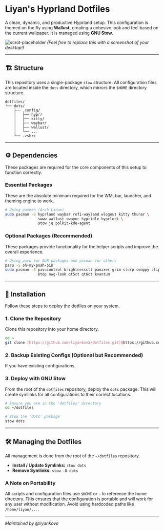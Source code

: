 # Liyan's Hyprland Dotfiles

A clean, dynamic, and productive Hyprland setup. This configuration is themed on the fly using **Wallust**, creating a cohesive look and feel based on the current wallpaper. It is managed using **GNU Stow**.

![scrot-placeholder](https://user-images.githubusercontent.com/assets/placeholder.png)
*(Feel free to replace this with a screenshot of your desktop!)*

---

## 🏗️ Structure

This repository uses a single-package `stow` structure. All configuration files are located inside the `dots` directory, which mirrors the `$HOME` directory structure.

```
dotfiles/
└── dots/
    ├── .config/
    │   ├── hypr/
    │   ├── kitty/
    │   ├── waybar/
    │   ├── wallust/
    │   └── ...
    └── .zshrc
```

---

## ⚙️ Dependencies

These packages are required for the core components of this setup to function correctly.

### Essential Packages

These are the absolute minimum required for the WM, bar, launcher, and theming engine to work.

```bash
# Using pacman (Arch Linux)
sudo pacman -S hyprland waybar rofi-wayland wlogout kitty thunar \
               swww wallust swaync hypridle hyprlock \
               stow jq polkit-kde-agent
```

### Optional Packages (Recommended)

These packages provide functionality for the helper scripts and improve the overall experience.

```bash
# Using paru for AUR packages and pacman for others
paru -S oh-my-posh-bin
sudo pacman -S pavucontrol brightnessctl pamixer grim slurp swappy cliphist \
               btop nwg-look qt5ct qt6ct kvantum
```

---

## 🚀 Installation

Follow these steps to deploy the dotfiles on your system.

### 1. Clone the Repository

Clone this repository into your home directory.

```bash
cd ~
git clone [https://github.com/liyankova/dotfiles.git](https://github.com/liyankova/dotfiles.git)
```

### 2. Backup Existing Configs (Optional but Recommended)

If you have existing configurations,



### 3. Deploy with GNU Stow

From the root of the `dotfiles` repository, deploy the `dots` package. This will create symlinks for all configurations to their correct locations.

```bash
# Ensure you are in the 'dotfiles' directory
cd ~/dotfiles

# Stow the 'dots' package
stow dots
```

---

## 🛠️ Managing the Dotfiles

All management is done from the root of the `~/dotfiles` repository.

* **Install / Update Symlinks:** `stow dots`
* **Remove Symlinks:** `stow -D dots`

### A Note on Portability

All scripts and configuration files use `$HOME` or `~` to reference the home directory. This ensures that the configuration is portable and will work for any user without modification. Avoid using hardcoded paths like `/home/liyan/...`.

---
*Maintained by @liyankova*

